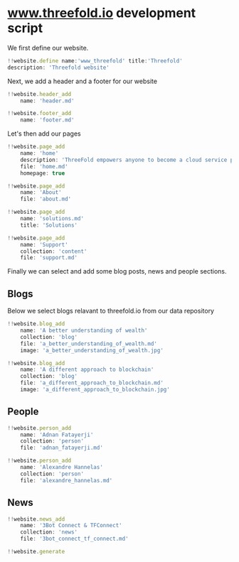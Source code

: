 # www.threefold.io development script

We first define our website.

```js
!!website.define name:'www_threefold' title:'Threefold' 
description: 'Threefold website'
```

Next, we add a header and a footer for our website

```js
!!website.header_add 
    name: 'header.md'

!!website.footer_add 
    name: 'footer.md'
```

Let's then add our pages

```js
!!website.page_add 
    name: 'home'
    description: 'ThreeFold empowers anyone to become a cloud service provider – no technical expertise required – allowing people and organizations to buy sell, and use cloud resources autonomously and securely.'
    file: 'home.md'
    homepage: true

!!website.page_add
    name: 'About'
    file: 'about.md'

!!website.page_add
    name: 'solutions.md'
    title: 'Solutions'

!!website.page_add
    name: 'Support'
    collection: 'content'
    file: 'support.md'
```

Finally we can select and add some blog posts, news and people sections.

## Blogs

Below we select blogs relavant to threefold.io from our data repository

```js
!!website.blog_add 
    name: 'A better understanding of wealth'
    collection: 'blog'
    file: 'a_better_understanding_of_wealth.md'
    image: 'a_better_understanding_of_wealth.jpg'

!!website.blog_add 
    name: 'A different approach to blockchain'
    collection: 'blog'
    file: 'a_different_approach_to_blockchain.md'
    image: 'a_different_approach_to_blockchain.jpg'
```

## People

```js
!!website.person_add 
    name: 'Adnan Fatayerji'
    collection: 'person'
    file: 'adnan_fatayerji.md'

!!website.person_add 
    name: 'Alexandre Hannelas'
    collection: 'person'
    file: 'alexandre_hannelas.md'
```

## News

```js
!!website.news_add 
    name: '3Bot Connect & TFConnect'
    collection: 'news'
    file: '3bot_connect_tf_connect.md'

```

```js
!!website.generate
```
